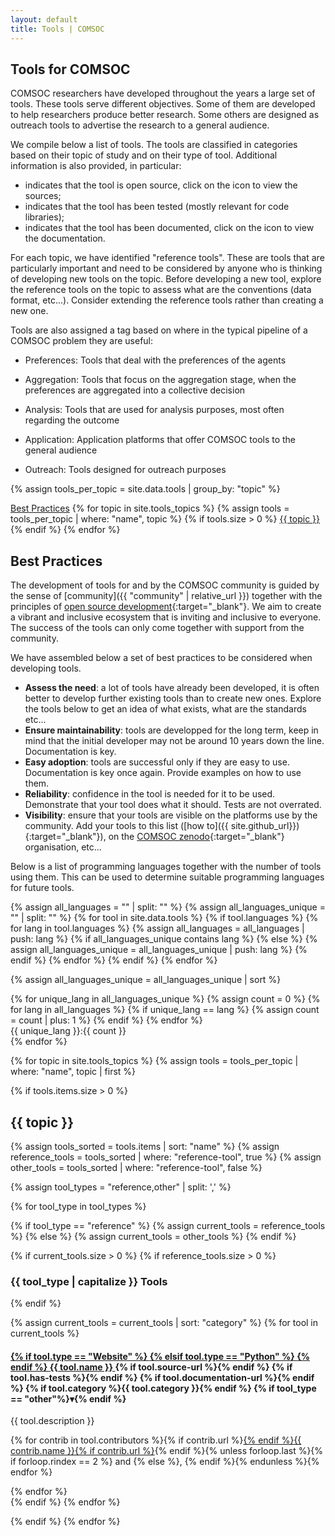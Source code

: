 ```yaml
---
layout: default
title: Tools | COMSOC
---
```


<section markdown="1" class="section-with-navs">

# Tools for COMSOC

COMSOC researchers have developed throughout the years a large set of tools. These tools serve 
different objectives. Some of them are developed to help researchers produce better research.
Some others are designed as outreach tools to advertise the research to a general audience.

We compile below a list of tools.
The tools are classified in categories based on their topic of study and on their type of tool.
Additional information is also provided, in particular:
- <i class="fa-solid fa-laptop-code"></i> indicates that the tool is open source, click on the icon to view the sources;
- <i class="fa-solid fa-list-check"></i> indicates that the tool has been tested (mostly relevant for code libraries);
- <i class="fa-solid fa-book"></i> indicates that the tool has been documented, click on the icon to view the documentation.

For each topic, we have identified "reference tools". These are tools that are particularly
important and need to be considered by anyone who is thinking of developing new tools on the topic.
Before developing a new tool, explore the reference tools on the topic to assess what are the
conventions (data format, etc...). Consider extending the reference tools rather than creating a new
one.

Tools are also assigned a tag based on where in the typical pipeline of a COMSOC problem they are
useful:
- <span class="badge tool-category">Preferences</span>: Tools that deal with the preferences of the agents  

- <span class="badge tool-category">Aggregation</span>: Tools that focus on the aggregation stage, when the preferences are aggregated into a collective decision

- <span class="badge tool-category">Analysis</span>: Tools that are used for analysis purposes, most often regarding the outcome

- <span class="badge tool-category">Application</span>: Application platforms that offer COMSOC tools to the general audience

- <span class="badge tool-category">Outreach</span>: Tools designed for outreach purposes

{% assign tools_per_topic = site.data.tools | group_by: "topic" %}

<div class="page-navigation-wrap">
<div class="page-navigation">
<span><a href="#BestPractices">Best Practices</a></span>
{% for topic in site.tools_topics %}
{% assign tools = tools_per_topic | where: "name", topic %}
{% if tools.size > 0 %}
<span><a href="#{{ topic }}">{{ topic }}</a></span>
{% endif %}
{% endfor %}
</div>
</div>

</section>

<section id="BestPractices" markdown="1">

## Best Practices

The development of tools for and by the COMSOC community is guided by the sense of [community]({{ "community" | relative_url }})
together with the principles of [open source development](https://opensource.com/resources/what-open-source){:target="_blank"}.
We aim to create a vibrant and inclusive ecosystem that is inviting and inclusive to everyone.
The success of the tools can only come together with support from the community.

We have assembled below a set of best practices to be considered when developing tools.

- **Assess the need**: a lot of tools have already been developed, it is often better to develop further existing tools than to create new ones. Explore the tools below to get an idea of what exists, what are the standards etc... 
- **Ensure maintainability**: tools are developped for the long term, keep in mind that the initial developer may not be around 10 years down the line. Documentation is key.
- **Easy adoption**: tools are successful only if they are easy to use. Documentation is key once again. Provide examples on how to use them.
- **Reliability**: confidence in the tool is needed for it to be used. Demonstrate that your tool does what it should. Tests are not overrated.
- **Visibility**: ensure that your tools are visible on the platforms use by the community. Add your tools to this list ([how to]({{ site.github_url}}){:target="_blank"}), on the [COMSOC zenodo](https://zenodo.org/communities/comsoc){:target="_blank"} organisation, etc...

Below is a list of programming languages together with the number of tools using them. This can be
used to determine suitable programming languages for future tools.


{% assign all_languages = "" | split: "" %}
{% assign all_languages_unique = "" | split: "" %}
{% for tool in site.data.tools %}
{% if tool.languages %}
{% for lang in tool.languages %}
{% assign all_languages = all_languages | push: lang %}
{% if all_languages_unique contains lang %}
{% else %}
{% assign all_languages_unique = all_languages_unique | push: lang %}
{% endif %}
{% endfor %}
{% endif %}
{% endfor %}

{% assign all_languages_unique = all_languages_unique | sort %}

<div class="programming-languages-wrap">
{% for unique_lang in all_languages_unique %}
{% assign count = 0 %}
{% for lang in all_languages %}
{% if unique_lang == lang %}
{% assign count = count | plus: 1 %}
{% endif %}
{% endfor %}
<div class="programming-languages"><span>{{ unique_lang }}:</span><span>{{ count }}</span></div>
{% endfor %}
</div>

</section>

{% for topic in site.tools_topics %}
{% assign tools = tools_per_topic | where: "name", topic | first %}

{% if tools.items.size > 0 %}

<section id="{{ topic }}">

<h2>{{ topic }}</h2>

{% assign tools_sorted = tools.items | sort: "name" %}
{% assign reference_tools = tools_sorted | where: "reference-tool", true %}
{% assign other_tools = tools_sorted | where: "reference-tool", false %}

{% assign tool_types = "reference,other" | split: ',' %}

{% for tool_type in tool_types %}

{% if tool_type == "reference" %}
{% assign current_tools = reference_tools %}
{% else %}
{% assign current_tools = other_tools %}
{% endif %}

{% if current_tools.size > 0 %}
{% if reference_tools.size > 0 %}
<h3>{{ tool_type | capitalize }} Tools</h3>
{% endif %}

<div class="{{ tool_type }}-tools-wrap tools-wrap">

{% assign current_tools = current_tools | sort: "category" %}
{% for tool in current_tools %}
<div class="{{ tool_type }}-tool-wrap tool-wrap">

<h4 class="{{ tool_type }}-tool-title">
    <span>
        <a href="{{ tool.url }}" target="_blank">
            {% if tool.type == "Website" %}
                <i class="fa-solid fa-globe"></i>
            {% elsif tool.type == "Python" %}
                <i class="fa-brands fa-python"></i>
            {% endif %}
            {{ tool.name }}
        </a>
    </span>
    <span class="badges-wrap">
        {% if tool.source-url %}<span><a href="{{ tool.source-url }}" target="_blank"><i class="fa-solid fa-laptop-code"></i></a></span>{% endif %}
        {% if tool.has-tests %}<span><i class="fa-solid fa-list-check"></i></span>{% endif %}
        {% if tool.documentation-url %}<span><a href="{{ tool.documentation-url }}" target="_blank"><i class="fa-solid fa-book"></i></a></span>{% endif %}
        {% if tool.category %}<span class="badge tool-category">{{ tool.category }}</span>{% endif %}
        {% if tool_type == "other"%}<span class="toggle-arrow">&#9662;</span>{% endif %}
    </span>
</h4>

<div class="{{ tool_type }}-tool-details tool-details">

<p>{{ tool.description }}</p>

<p>
    {% for contrib in tool.contributors %}<span{% if contrib.maintainer %} class="tool-contributor"{% endif%}>{% if contrib.url %}<a href="{{ contrib.url }}">{% endif %}{{ contrib.name }}{% if contrib.url %}</a>{% endif %}</span>{% unless forloop.last %}{% if forloop.rindex == 2 %} and {% else %}, {% endif %}{% endunless %}{% endfor %}
</p>
</div>
</div>
{% endfor %}
</div>
{% endif %}
{% endfor %}

</section>

{% endif %}
{% endfor %}


<script>
document.addEventListener('DOMContentLoaded', function () {
    const titles = document.querySelectorAll('.other-tool-title');
    titles.forEach(function (title) {
        title.addEventListener('click', function () {
            const content = title.nextElementSibling;
            content.classList.toggle('show');
            title.classList.toggle('show');
        });
    });
});
</script>